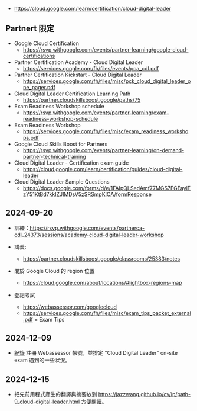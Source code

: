 - https://cloud.google.com/learn/certification/cloud-digital-leader

## Partnert 限定

- Google Cloud Certification 
  - https://rsvp.withgoogle.com/events/partner-learning/google-cloud-certifications
- Partner Certification Academy - Cloud Digital Leader
  - https://services.google.com/fh/files/events/pca_cdl.pdf
- Partner Certification Kickstart - Cloud Digital Leader
  - https://services.google.com/fh/files/misc/pck_cloud_digital_leader_one_pager.pdf
- Cloud Digital Leader Certification Learning Path
  - https://partner.cloudskillsboost.google/paths/75
- Exam Readiness Workshop schedule
  - https://rsvp.withgoogle.com/events/partner-learning/exam-readiness-workshop-schedule
- Exam Readiness Workshop
  - https://services.google.com/fh/files/misc/exam_readiness_workshops.pdf
- Google Cloud Skills Boost for Partners
  - https://rsvp.withgoogle.com/events/partner-learning/on-demand-partner-technical-training
- Cloud Digital Leader - Certification exam guide
  - https://cloud.google.com/learn/certification/guides/cloud-digital-leader
- Cloud Digital Leader Sample Questions
  - https://docs.google.com/forms/d/e/1FAIpQLSedAmf77MGS7FGEaylFzY51KtBd7kkIZJIMDsV5zSRSmpKIOA/formResponse

## 2024-09-20

- 訓練：https://rsvp.withgoogle.com/events/partnerca-cdl_24373/sessions/academy-cloud-digital-leader-workshop
- 講義: 
  - https://partner.cloudskillsboost.google/classrooms/25383/notes

- 關於 Google Cloud 的 region 位置
  - https://cloud.google.com/about/locations/#lightbox-regions-map

- 登記考試
  - https://webassessor.com/googlecloud
  - https://services.google.com/fh/files/misc/exam_tips_packet_external.pdf = Exam Tips

## 2024-12-09

- [紀錄](exam-essentials.md) 註冊 Webassessor 帳號，並排定 "Cloud Digital Leader" on-site exam 遇到的一些狀況。

## 2024-12-15

- 把先前用程式產生的翻譯與摘要放到 https://jazzwang.github.io/cv/lp/path-9_cloud-digital-leader.html 方便閱讀。
